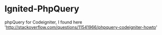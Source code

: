 Ignited-PhpQuery
================

phpQuery for Codeigniter, I found here 'http://stackoverflow.com/questions/11541966/phpquery-codeigniter-howto'